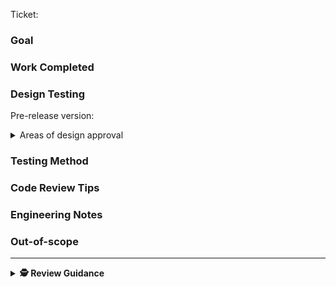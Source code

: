 Ticket: <!-- Let the ticket expand inline. Maybe change the ticket name field for clarity -->

### Goal

<!-- The Goal. -->

### Work Completed

<!-- The Solution.  -->

### Design Testing

Pre-release version: <!-- v1.2.3-TELFE-123.0 -->

<details>
  <summary>Areas of design approval</summary>

Ideally each has a artifacts for quick-approval

  <hr />

Content:
- [ ] **Ideal** - show UI with "happy content" i.e. what Figma considers typical
- [ ] **Empty** - show UI with empty (or minimum) content
- [ ] **Full** - show UI with all (or technically maximum) content

Window size:
- [ ] **Min width** - show UI with minimum width supported by parent container, or [most common desktop](https://www.google.com/search?q=most+common+desktop+screen+resolution+now) split screen
- [ ] **Min height** - show UI with minimum height supported by parent container, or [most common desktop](https://www.google.com/search?q=most+common+desktop+screen+resolution+now) half height
- [ ] **Mobile** - show UI on [work mobile screens](https://www.google.com/search?q=most+common+work+mobile+screen+resolution+now)

States:
- [ ] **Form validation** - show UI for validation errors, hints and success
- [ ] **Network states** - show UI for fetch failures and success
- [ ] **env-config errors** - show release-engineer UI for app config errors

</details>

### Testing Method

<!-- Describe your testing steps -->

### Code Review Tips <!-- OPTIONAL-->

<!-- Pointers for reviewer  -->

### Engineering Notes <!-- OPTIONAL-->

<!-- Implementation context  -->

### Out-of-scope <!-- OPTIONAL-->

<!-- Boundary setting -->

---

<details>
  <summary><strong>🕵️ Review Guidance</strong></summary>

---

General guidance

- Generally, approve a PR if it makes the system better, even if it's not perfect. — [Google: The Standard of Code Review](https://google.github.io/eng-practices/review/reviewer/standard.html)
- The aim of both PR AUTHOR and PR REVIEWER is to get the code merged
- Aim for consensus, defined as _everyone can live with the outcome_
- PR with changes requires 2 approvals
- PR with no changes requires 1 approvals

For PR REVIEWER:

1. Read the ticket & description
2. [Review the code](https://google.github.io/eng-practices/review/reviewer/looking-for.html)
3. Request any changes that are essential.
4. For non-essential comments:
   - Use prefixes, e.g. "**nit:** change to Pascal case"
     - **nit:** small, non-essential change
     - **obs:** just an observation, doesn't affect the PR
     - **idea:** a suggestion to think about
     - **q:** questions
   - Use modifiers, e.g. "**obs**`[pr-owner-resolve]`: Jim is also editing this file"
     - `pr-author-resolve` PR author can resolve after reading
     - `pr-author-delete` (rare) delete after reading to avoid confusion
5. try to add _at least_ a helpful comment per ~500 lines; less if the PR is already busy

For PR AUTHOR:

1. Aim for enough detail in PR description for things to go smoothly
2. After requested changes, [re-request a review](https://docs.github.com/en/pull-requests/collaborating-with-pull-requests/reviewing-changes-in-pull-requests/about-pull-request-reviews#re-requesting-a-review) (so the PR shows up in [reviews-requested:@me](https://github.com/pulls?q=is%3Apr+is%3Aopen+archived%3Afalse+sort%3Aupdated-desc+review-requested%3A%40me+))

</details>
